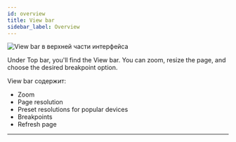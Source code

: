 ```yaml
---
id: overview
title: View bar
sidebar_label: Overview
---
```


![View bar в верхней части интерфейса](https://test-upl.quarkly.io/607d3473b99fb9001fcbcc16/images/docs-new-workarea-viewbar.png?v=2021-05-15T13:21:57.976Z)

Under Top bar, you'll find the View bar. You can zoom, resize the page, and choose the desired breakpoint option.

View bar содержит:

-   Zoom
-   Page resolution
-   Preset resolutions for popular devices
-   Breakpoints
-   Refresh page

---
